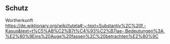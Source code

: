 ## Schutz
Wortherkunft
https://de.wiktionary.org/wiki/tutela#:~:text=Substantiv%2C%20f,-Kasus&text=t%C5%AB%C2%B7t%C4%93%C2%B7lae-,Bedeutungen%3A,%E2%80%9Eins%20Auge%20fassen%2C%20betrachten%E2%80%9C
